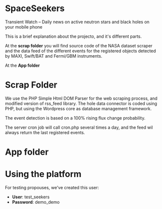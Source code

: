 # SpaceSeekers
Transient Watch – Daily news on active neutron stars and black holes on your mobile phone

This is a brief explanation about the projecto, and it's different parts.

At the **scrap folder** you will find source code of the NASA dataset scraper and the 
data feed of the different events for the registered objects detected by MAXI, Swift/BAT and Fermi/GBM
instruments.

At the **App folder**

# Scrap Folder

We use the PHP Simple Html DOM Parser for the web scraping process, and modified
version of rss_feed library. The hole data connector is coded using PHP, but using 
the Wordpress core as database management framework.

The event detection is based on a 100% rising flux change probability.
 
The server cron job will call cron.php several times a day, and the feed wil always
return the last registered events.
 
 
# App folder
 

 
# Using the platform

For testing propouses, we've created this user:
- **User**:     test_seekers
- **Password**:   demo_demo
